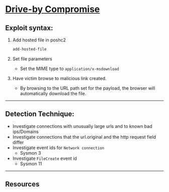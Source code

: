 # [Drive-by Compromise](https://attack.mitre.org/techniques/T1189/)

## Exploit syntax:

1. Add hosted file in poshc2 
    ```powershell 
    add-hosted-file
    ```
2. Set file parameters 
    * Set the MIME type to `application/x-msdownload`


3. Have victim browse to malicious link created.
   * By  browsing to the URL path set for the payload, the browser will automatically download the file.

---
## Detection Technique:
* Investigate connections with unusually large urls and to known bad ips/Domains
* Investigate connections that the url.original and the http request field differ
* Investigate event ids for `Network connection`
  * Sysmon 3
* Investigate `FileCreate` event id
  * Sysmon 11

---

## Resources
